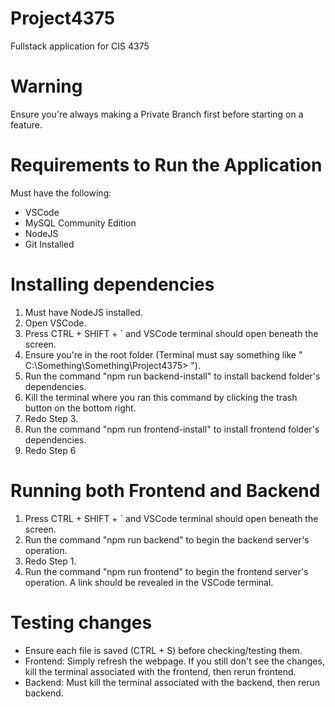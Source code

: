 # Project4375
Fullstack application for CIS 4375

# Warning
Ensure you're always making a Private Branch first before starting on a feature.

# Requirements to Run the Application
Must have the following: 
- VSCode
- MySQL Community Edition
- NodeJS
- Git Installed

# Installing dependencies
1. Must have NodeJS installed.
2. Open VSCode.
3. Press CTRL + SHIFT + ` and VSCode terminal should open beneath the screen.
4. Ensure you're in the root folder (Terminal must say something like " C:\Something\Something\Project4375> ").
5. Run the command "npm run backend-install" to install backend folder's dependencies.
6. Kill the terminal where you ran this command by clicking the trash button on the bottom right.
7. Redo Step 3.
8. Run the command "npm run frontend-install" to install frontend folder's dependencies.
9. Redo Step 6

# Running both Frontend and Backend
1. Press CTRL + SHIFT + ` and VSCode terminal should open beneath the screen.
2. Run the command "npm run backend" to begin the backend server's operation.
3. Redo Step 1.
4. Run the command "npm run frontend" to begin the frontend server's operation. A link should be revealed in the VSCode terminal.

# Testing changes 
- Ensure each file is saved (CTRL + S) before checking/testing them.
- Frontend: Simply refresh the webpage. If you still don't see the changes, kill the terminal associated with the frontend, then rerun frontend.
- Backend: Must kill the terminal associated with the backend, then rerun backend.
